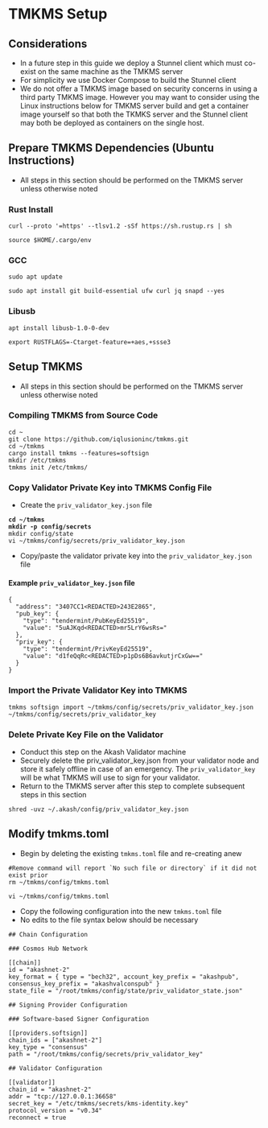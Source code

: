 # TMKMS Setup

## Considerations

* In a future step in this guide we deploy a Stunnel client which must co-exist on the same machine as the TMKMS server
* For simplicity we use Docker Compose to build the Stunnel client
* We do not offer a TMKMS image based on security concerns in using a third party TMKMS image.  However you may want to consider using the Linux instructions below for TMKMS server build and get a container image yourself so that both the TKMKS server and the Stunnel client may both be deployed as containers on the single host.

## Prepare TMKMS Dependencies (Ubuntu Instructions)

* All steps in this section should be performed on the TMKMS server unless otherwise noted

### **Rust Install**

```
curl --proto '=https' --tlsv1.2 -sSf https://sh.rustup.rs | sh

source $HOME/.cargo/env
```

### **GCC**

```
sudo apt update

sudo apt install git build-essential ufw curl jq snapd --yes
```

### **Libusb**

```
apt install libusb-1.0-0-dev

export RUSTFLAGS=-Ctarget-feature=+aes,+ssse3
```

## Setup TMKMS

* All steps in this section should be performed on the TMKMS server unless otherwise noted

### Compiling TMKMS from Source Code

```
cd ~
git clone https://github.com/iqlusioninc/tmkms.git
cd ~/tmkms
cargo install tmkms --features=softsign
mkdir /etc/tmkms
tmkms init /etc/tmkms/
```

### Copy Validator Private Key into TMKMS Config File

* Create the `priv_validator_key.json` file

<pre><code><strong>cd ~/tmkms
</strong><strong>mkdir -p config/secrets
</strong>mkdir config/state
vi ~/tmkms/config/secrets/priv_validator_key.json</code></pre>

* Copy/paste the validator private key into the `priv_validator_key.json` file

#### Example `priv_validator_key.json` file

```
{
  "address": "3407CC1<REDACTED>243E2865",
  "pub_key": {
    "type": "tendermint/PubKeyEd25519",
    "value": "5uAJKqd<REDACTED>mr5LrY6wsRs="
  },
  "priv_key": {
    "type": "tendermint/PrivKeyEd25519",
    "value": "d1feQqRc<REDACTED>p1pDs6B6avkutjrCxGw=="
  }
}
```

### **Import the Private Validator Key into TMKMS**

```
tmkms softsign import ~/tmkms/config/secrets/priv_validator_key.json ~/tmkms/config/secrets/priv_validator_key
```

### **Delete Private Key File on the Validator**

* Conduct this step on the Akash Validator machine
* Securely delete the priv\_validator\_key.json from your validator node and store it safely offline in case of an emergency. The `priv_validator_key` will be what TMKMS will use to sign for your validator.
* Return to the TMKMS server after this step to complete subsequent steps in this section

```
shred -uvz ~/.akash/config/priv_validator_key.json
```

## **Modify tmkms.toml**

* Begin by deleting the existing `tmkms.toml` file and re-creating anew

```
#Remove command will report `No such file or directory` if it did not exist prior
rm ~/tmkms/config/tmkms.toml

vi ~/tmkms/config/tmkms.toml
```

* Copy the following configuration into the new `tmkms.toml` file
* No edits to the file syntax below should be necessary

```
## Chain Configuration

### Cosmos Hub Network

[[chain]]
id = "akashnet-2"
key_format = { type = "bech32", account_key_prefix = "akashpub", consensus_key_prefix = "akashvalconspub" }
state_file = "/root/tmkms/config/state/priv_validator_state.json"

## Signing Provider Configuration

### Software-based Signer Configuration

[[providers.softsign]]
chain_ids = ["akashnet-2"]
key_type = "consensus"
path = "/root/tmkms/config/secrets/priv_validator_key"

## Validator Configuration

[[validator]]
chain_id = "akashnet-2"
addr = "tcp://127.0.0.1:36658"
secret_key = "/etc/tmkms/secrets/kms-identity.key"
protocol_version = "v0.34"
reconnect = true
```
